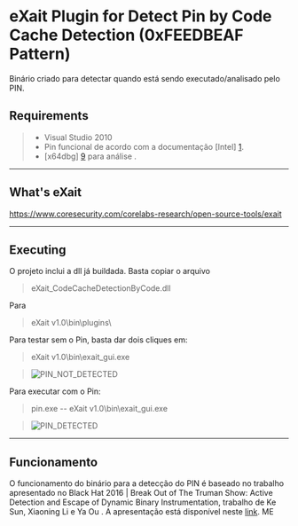 eXait Plugin for Detect Pin by Code Cache Detection (0xFEEDBEAF Pattern)
===================

Binário criado para detectar quando está sendo executado/analisado pelo PIN.


Requirements
-------------
> - Visual Studio 2010
> -  Pin funcional de acordo com a documentação [Intel] [1].
> -  [x64dbg] [9] para análise .

----------

What's eXait
-------------
https://www.coresecurity.com/corelabs-research/open-source-tools/exait

----------


Executing
-------------

O projeto inclui a dll já buildada.
Basta copiar o arquivo 
> eXait_CodeCacheDetectionByCode.dll

Para 
> eXait v1.0\bin\plugins\

Para testar sem o Pin, basta dar dois cliques em:
> eXait v1.0\bin\exait_gui.exe

> ![PIN_NOT_DETECTED](https://i.imgur.com/RuR269p.png)

Para executar com o Pin:
>pin.exe -- eXait v1.0\bin\exait_gui.exe

>![PIN_DETECTED](https://i.imgur.com/hdmQJvg.png) 


----------     

Funcionamento
-------------------
O funcionamento do binário para a detecção do PIN é baseado no trabalho apresentado no Black Hat 2016 | Break Out of The Truman Show: Active Detection and Escape of Dynamic Binary Instrumentation, trabalho de Ke Sun, Xiaoning Li e Ya Ou . A apresentação está disponível neste [link](https://www.blackhat.com/docs/asia-16/materials/asia-16-Sun-Break-Out-Of-The-Truman-Show-Active-Detection-And-Escape-Of-Dynamic-Binary-Instrumentation.pdf).
ME

  [1]: https://software.intel.com/en-us/articles/pin-a-dynamic-binary-instrumentation-tool
  [2]: http://daringfireball.net/projects/markdown/syntax "Markdown"
  [3]: https://github.com/jmcmanus/pagedown-extra "Pagedown Extra"
  [4]: http://meta.math.stackexchange.com/questions/5020/mathjax-basic-tutorial-and-quick-reference
  [5]: https://code.google.com/p/google-code-prettify/
  [6]: http://highlightjs.org/
  [7]: http://bramp.github.io/js-sequence-diagrams/
  [8]: http://adrai.github.io/flowchart.js/
  [9]: https://github.com/x64dbg/x64dbg
